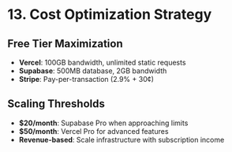 # 13. Cost Optimization Strategy

## Free Tier Maximization
- **Vercel**: 100GB bandwidth, unlimited static requests
- **Supabase**: 500MB database, 2GB bandwidth
- **Stripe**: Pay-per-transaction (2.9% + 30¢)

## Scaling Thresholds
- **$20/month**: Supabase Pro when approaching limits
- **$50/month**: Vercel Pro for advanced features
- **Revenue-based**: Scale infrastructure with subscription income
